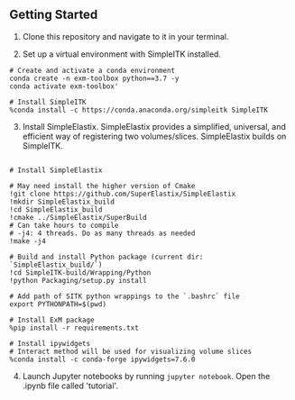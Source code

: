 ## Getting Started

1. Clone this repository and navigate to it in your terminal. 

2. Set up a virtual environment with SimpleITK installed. 

```
# Create and activate a conda environment 
conda create -n exm-toolbox python==3.7 -y 
conda activate exm-toolbox'

# Install SimpleITK
%conda install -c https://conda.anaconda.org/simpleitk SimpleITK
```

3. Install SimpleElastix. SimpleElastix provides a simplified, universal, and efficient way of registering two volumes/slices. SimpleElastix builds on SimpleITK.

```

# Install SimpleElastix

# May need install the higher version of Cmake
!git clone https://github.com/SuperElastix/SimpleElastix
!mkdir SimpleElastix_build
!cd SimpleElastix_build
!cmake ../SimpleElastix/SuperBuild
# Can take hours to compile
# -j4: 4 threads. Do as many threads as needed
!make -j4

# Build and install Python package (current dir: `SimpleElastix_build/`)
!cd SimpleITK-build/Wrapping/Python
!python Packaging/setup.py install

# Add path of SITK python wrappings to the `.bashrc` file
export PYTHONPATH=$(pwd)

# Install ExM package 
%pip install -r requirements.txt 

# Install ipywidgets
# Interact method will be used for visualizing volume slices
%conda install -c conda-forge ipywidgets=7.6.0

```

4. Launch Jupyter notebooks by running `jupyter notebook`. Open the .ipynb file called 'tutorial'. 
